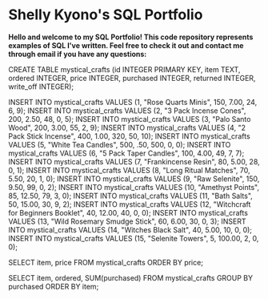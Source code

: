 # Shelly Kyono's SQL Portfolio
**Hello and welcome to my SQL Portfolio! This code repository represents examples of SQL I've written.
Feel free to check it out and contact me through email if you have any questions:**

CREATE TABLE mystical_crafts (id INTEGER PRIMARY KEY, item TEXT, ordered INTEGER, price INTEGER, purchased INTEGER, returned INTEGER, write_off INTEGER);

INSERT INTO mystical_crafts VALUES (1, "Rose Quarts Minis", 150, 7.00, 24, 6, 9); 
INSERT INTO mystical_crafts VALUES (2, "3 Pack Incense Cones", 200,  2.50, 48, 0, 5);
INSERT INTO mystical_crafts VALUES (3, "Palo Santo Wood", 200, 3.00, 55, 2, 9);
INSERT INTO mystical_crafts VALUES (4, "2 Pack Stick Incense", 400, 1.00, 320, 50, 10);
INSERT INTO mystical_crafts VALUES (5, "White Tea Candles", 500, .50, 500, 0, 0);
INSERT INTO mystical_crafts VALUES (6, "5 Pack Taper Candles", 100, 4.00, 49, 7, 7);
INSERT INTO mystical_crafts VALUES (7, "Frankincense Resin", 80, 5.00, 28, 0, 1);
INSERT INTO mystical_crafts VALUES (8, "Long Ritual Matches", 70, 5.50, 20, 1, 0);
INSERT INTO mystical_crafts VALUES (9, "Raw Selenite", 150, 9.50, 99, 0, 2);
INSERT INTO mystical_crafts VALUES (10, "Amethyst Points", 85, 12.50, 79, 3, 0);
INSERT INTO mystical_crafts VALUES (11, "Bath Salts", 50, 15.00, 30, 9, 2);
INSERT INTO mystical_crafts VALUES (12, "Witchcraft for Beginners Booklet", 40, 12.00, 40, 0, 0);
INSERT INTO mystical_crafts VALUES (13, "Wild Rosemary Smudge Stick", 60, 6.00, 30, 0, 3);
INSERT INTO mystical_crafts VALUES (14, "Witches Black Salt", 40, 5.00, 10, 0, 0);
INSERT INTO mystical_crafts VALUES (15, "Selenite Towers", 5, 100.00, 2, 0, 0);


SELECT item, price FROM mystical_crafts ORDER BY price;

SELECT item, ordered, SUM(purchased) FROM mystical_crafts GROUP BY purchased ORDER BY item;
